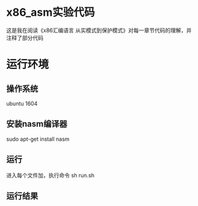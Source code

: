 # x86_asm实验代码
这是我在阅读《x86汇编语言  从实模式到保护模式》对每一章节代码的理解，并注释了部分代码

# 运行环境
## 操作系统
ubuntu 1604 

## 安装nasm编译器
sudo apt-get install nasm

## 运行
进入每个文件加，执行命令 sh run.sh

## 运行结果
